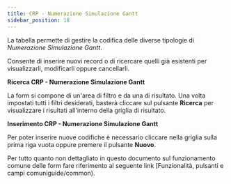 ```yaml
---
title: CRP - Numerazione Simulazione Gantt
sidebar_position: 18
---
```


La tabella permette di gestire la codifica delle diverse tipologie di *Numerazione Simulazione Gantt*.

Consente di inserire nuovi record o di ricercare quelli già esistenti per visualizzarli, modificarli oppure cancellarli.

**Ricerca CRP - Numerazione Simulazione Gantt**

La form si compone di un'area di filtro e da una di risultato. Una volta impostati tutti i filtri desiderati, basterà cliccare sul pulsante **Ricerca** per visualizzare i risultati all'interno della griglia di risultato.

**Inserimento CRP - Numerazione Simulazione Gantt**

Per poter inserire nuove codifiche è necessario cliccare nella griglia sulla prima riga vuota oppure premere il pulsante **Nuovo**.

Per tutto quanto non dettagliato in questo documento sul funzionamento comune delle form fare riferimento al seguente link [Funzionalità, pulsanti e campi comuniguide/common).